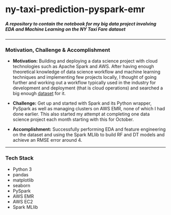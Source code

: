 # ny-taxi-prediction-pyspark-emr
<h5>A repository to contain the notebook for my big data project involving EDA and Machine Learning on the NY Taxi Fare dataset</h5>

***
### Motivation, Challenge & Accomplishment

* **Motivation:** Building and deploying a data science project with cloud technologies such as Apache Spark and AWS. After having enough theoretical knowledge of data science 
workflow and machine learning techniques and implementing few projects locally, I thought of going further and working out a workflow typically used in the industry for development
and deployment (that is cloud operations) and searched a big enough [dataset](https://www.kaggle.com/c/new-york-city-taxi-fare-prediction) for it.

* **Challenge:** Get up and started with Spark and its Python wrapper, PySpark as well as managing clusters on AWS EMR, none of which I had done earlier. This also started my attempt
at completing one data science project each month starting with this for October.

* **Accomplishment:** Successfully performing EDA and feature engineering on the dataset and using the Spark MLlib to build RF and DT models and achieve an RMSE error around 4. 

***

### Tech Stack

* Python 3
* pandas
* matplotlib
* seaborn
* PySpark
* AWS EMR
* AWS EC2
* Spark MLlib

